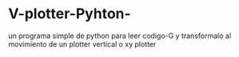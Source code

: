 # V-plotter-Pyhton-
un programa simple de python para leer codigo-G y transformalo al movimiento de un plotter vertical o xy plotter
